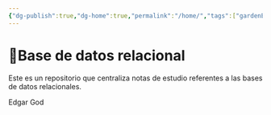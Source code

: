 ```yaml
---
{"dg-publish":true,"dg-home":true,"permalink":"/home/","tags":["gardenEntry"],"dgPassFrontmatter":true}
---
```


# 💾Base de datos relacional
Este es un repositorio que centraliza notas de estudio referentes a las bases de datos relacionales. 

Edgar God 